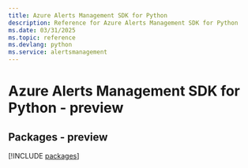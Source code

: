 ```yaml
---
title: Azure Alerts Management SDK for Python
description: Reference for Azure Alerts Management SDK for Python
ms.date: 03/31/2025
ms.topic: reference
ms.devlang: python
ms.service: alertsmanagement
---
```

# Azure Alerts Management SDK for Python - preview
## Packages - preview
[!INCLUDE [packages](alerts-management-index.md)]